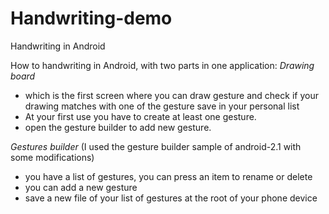 Handwriting-demo
================

Handwriting in Android

How to handwriting in Android, with two parts in one application:
*Drawing board*
- which is the first screen where you can draw gesture and check if your drawing matches with one of the gesture save in your personal list
- At your first use you have to create at least one gesture.
- open the gesture builder to add new gesture.

*Gestures builder* (I used the gesture builder sample of android-2.1 with some modifications)
- you have a list of gestures, you can press an item to rename or delete
- you can add a new gesture
- save a new file of your list of gestures at the root of your phone device


